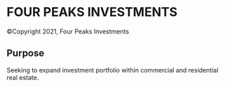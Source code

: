 # FOUR PEAKS INVESTMENTS

&copy;Copyright 2021, Four Peaks Investments

## Purpose

Seeking to expand investment portfolio within commercial and residential real estate.
